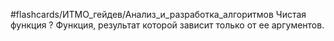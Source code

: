 #flashcards/ИТМО_гейдев/Анализ_и_разработка_алгоритмов 
Чистая функция
?
Функция, результат которой зависит только от ее аргументов.